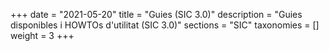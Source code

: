 +++
date        = "2021-05-20"
title       = "Guies (SIC 3.0)"
description = "Guies disponibles i HOWTOs d'utilitat (SIC 3.0)"
sections    = "SIC"
taxonomies  = []
weight 		= 3
+++
